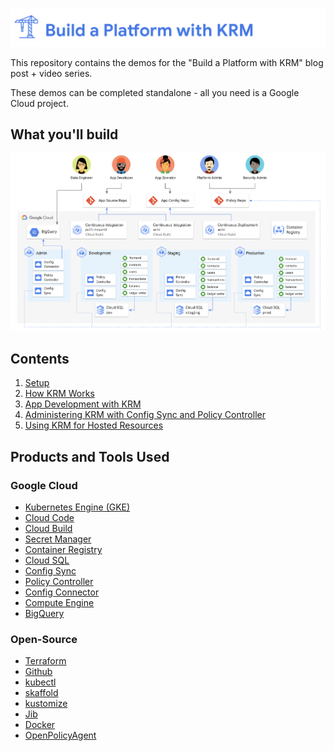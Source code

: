![](screenshots/logo.png)

This repository contains the demos for the "Build a Platform with KRM" blog post + video series. 

These demos can be completed standalone - all you need is a Google Cloud project. 

## What you'll build

![screenshot](screenshots/architecture.png)

## Contents 

1. [Setup](/1-setup)
2. [How KRM Works](/2-how-krm-works) 
3. [App Development with KRM](/3-app-dev/)
4. [Administering KRM with Config Sync and Policy Controller](/4-platform-admin/)
5. [Using KRM for Hosted Resources](/5-hosted-resources/)

## Products and Tools Used

### Google Cloud 

- [Kubernetes Engine (GKE)](https://cloud.google.com/kubernetes-engine)
- [Cloud Code](https://cloud.google.com/code)
- [Cloud Build](https://cloud.google.com/build)
- [Secret Manager](https://cloud.google.com/secret-manager)
- [Container Registry](https://cloud.google.com/container-registry)
- [Cloud SQL](https://cloud.google.com/sql/)
- [Config Sync](https://cloud.google.com/kubernetes-engine/docs/add-on/config-sync/overview)
- [Policy Controller](https://cloud.google.com/anthos-config-management/docs/concepts/policy-controller) 
- [Config Connector](https://cloud.google.com/config-connector/docs/overview)
- [Compute Engine](https://cloud.google.com/compute/docs/quickstart-linux)
- [BigQuery](https://cloud.google.com/bigquery/docs/introduction)

### Open-Source 

- [Terraform](https://www.terraform.io/)
- [Github](https://github.com) 
- [kubectl](https://kubernetes.io/docs/reference/kubectl/overview/)
- [skaffold](https://skaffold.dev)
- [kustomize](https://kustomize.io/)
- [Jib](https://github.com/GoogleContainerTools/jib)
- [Docker](https://www.docker.com/) 
- [OpenPolicyAgent](https://www.openpolicyagent.org/)